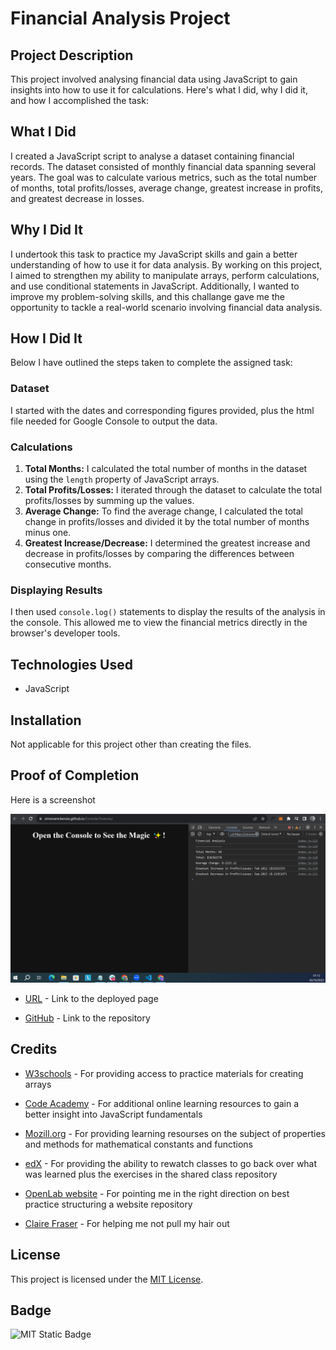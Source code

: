# Financial Analysis Project

## Project Description
This project involved analysing financial data using JavaScript to gain insights into how to use it for calculations. Here's what I did, why I did it, and how I accomplished the task:

## What I Did

I created a JavaScript script to analyse a dataset containing financial records. The dataset consisted of monthly financial data spanning several years. The goal was to calculate various metrics, such as the total number of months, total profits/losses, average change, greatest increase in profits, and greatest decrease in losses.

## Why I Did It

I undertook this task to practice my JavaScript skills and gain a better understanding of how to use it for data analysis. By working on this project, I aimed to strengthen my ability to manipulate arrays, perform calculations, and use conditional statements in JavaScript. Additionally, I wanted to improve my problem-solving skills, and this challange gave me the opportunity to tackle a real-world scenario involving financial data analysis.

## How I Did It

Below I have outlined the steps taken to complete the assigned task:

### Dataset
I started with the dates and corresponding figures provided, plus the html file needed for Google Console to output the data. 

### Calculations
1. **Total Months:** I calculated the total number of months in the dataset using the `length` property of JavaScript arrays.
2. **Total Profits/Losses:** I iterated through the dataset to calculate the total profits/losses by summing up the values.
3. **Average Change:** To find the average change, I calculated the total change in profits/losses and divided it by the total number of months minus one.
4. **Greatest Increase/Decrease:** I determined the greatest increase and decrease in profits/losses by comparing the differences between consecutive months.

### Displaying Results
I then used `console.log()` statements to display the results of the analysis in the console. This allowed me to view the financial metrics directly in the browser's developer tools.


## Technologies Used

- JavaScript


## Installation

Not applicable for this project other than creating the files.


## Proof of Completion

Here is a screenshot

![Full Landing Page](/assets/images/screenshot.PNG)

- [URL](https://simonamckenzie.github.io/Console.Finances/) - Link to the deployed page

- [GitHub](https://github.com/SimonAMcKenzie/Console.Finances) - Link to the repository 

## Credits

- [W3schools](https://www.w3schools.com/jsref/jsref_obj_array.asp) - For providing access to practice materials for creating arrays

- [Code Academy](https://www.codecademy.com/courses/learn-javascript-fundamentals/lessons/introduction-to-javascript/exercises/math-operators) - For additional online learning resources to gain a better insight into JavaScript fundamentals 

- [Mozill.org](https://developer.mozilla.org/en-US/docs/Web/JavaScript/Reference/Global_Objects/Mathp) - For providing learning resourses on the subject of properties and methods for mathematical constants and functions

- [edX](https://bootcampspot.instructure.com/) - For providing the ability to rewatch classes to go back over what was learned plus the exercises in the shared class repository 

- [OpenLab website](https://openlab.bmcc.cuny.edu/mmp-240-fall-19-stein/2019/09/05/basic-website-folder-file-structure/1) - For pointing me in the right direction on best practice structuring a website repository

- [Claire Fraser](https://github.com/ClaireFraser121) - For helping me not pull my hair out


## License

This project is licensed under the [MIT License](LICENSE). 

## Badge

![MIT Static Badge](https://img.shields.io/badge/License-MIT-brightgreen)